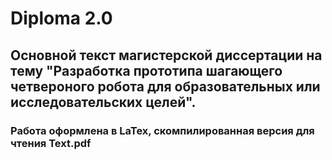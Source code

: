 # Diploma 2.0
## Основной текст магистерской диссертации на тему "Разработка прототипа шагающего четвероного робота для образовательных или исследовательских целей".
### Работа оформлена в LaTex, скомпилированная версия для чтения **Text.pdf**
